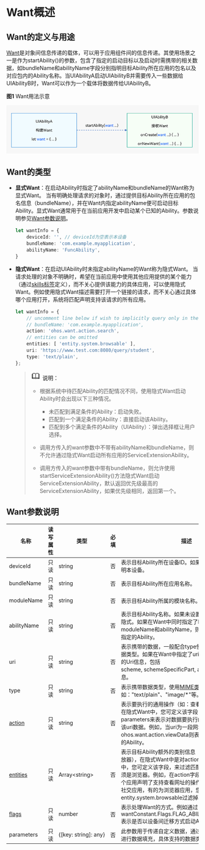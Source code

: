 # Want概述


## Want的定义与用途

[Want](../reference/apis/js-apis-app-ability-want.md)是对象间信息传递的载体，可以用于应用组件间的信息传递。其使用场景之一是作为startAbility()的参数，包含了指定的启动目标以及启动时需携带的相关数据，如bundleName和abilityName字段分别指明目标Ability所在应用的包名以及对应包内的Ability名称。当UIAbilityA启动UIAbilityB并需要传入一些数据给UIAbilityB时，Want可以作为一个载体将数据传给UIAbilityB。

  **图1** Want用法示意

 ![usage-of-want](figures/usage-of-want.png)  

## Want的类型

- **显式Want**：在启动Ability时指定了abilityName和bundleName的Want称为显式Want。
    当有明确处理请求的对象时，通过提供目标Ability所在应用的包名信息（bundleName），并在Want内指定abilityName便可启动目标Ability。显式Want通常用于在当前应用开发中启动某个已知的Ability。参数说明参见[Want参数说明](want-overview.md#Want参数说明)。
    
  ```ts
  let wantInfo = {
      deviceId: '', // deviceId为空表示本设备
      bundleName: 'com.example.myapplication',
      abilityName: 'FuncAbility',
  }
  ```

- **隐式Want**：在启动UIAbility时未指定abilityName的Want称为隐式Want。
  当请求处理的对象不明确时，希望在当前应用中使用其他应用提供的某个能力（通过[skills标签](../quick-start/module-configuration-file.md#skills标签)定义），而不关心提供该能力的具体应用，可以使用隐式Want。例如使用隐式Want描述需要打开一个链接的请求，而不关心通过具体哪个应用打开，系统将匹配声明支持该请求的所有应用。

  
  ```ts
  let wantInfo = {
      // uncomment line below if wish to implicitly query only in the specific bundle.
      // bundleName: 'com.example.myapplication',
      action: 'ohos.want.action.search',
      // entities can be omitted
      entities: [ 'entity.system.browsable' ],
      uri: 'https://www.test.com:8080/query/student',
      type: 'text/plain',
  };
  ```

  > ![icon-note.gif](public_sys-resources/icon-note.gif) **说明：**
  > - 根据系统中待匹配Ability的匹配情况不同，使用隐式Want启动Ability时会出现以下三种情况。
  >   - 未匹配到满足条件的Ability：启动失败。
  >   - 匹配到一个满足条件的Ability：直接启动该Ability。
  >   - 匹配到多个满足条件的Ability（UIAbility）：弹出选择框让用户选择。
  > 
  > - 调用方传入的want参数中不带有abilityName和bundleName，则不允许通过隐式Want启动所有应用的ServiceExtensionAbility。
  > 
  > - 调用方传入的want参数中带有bundleName，则允许使用startServiceExtensionAbility()方法隐式Want启动ServiceExtensionAbility，默认返回优先级最高的ServiceExtensionAbility，如果优先级相同，返回第一个。

## Want参数说明

| 名称 | 读写属性 | 类型 | 必填 | 描述 |
| -------- | -------- | -------- | -------- | -------- |
| deviceId | 只读 | string | 否 | 表示目标Ability所在设备ID。如果未设置该字段，则表明本设备。 |
| bundleName | 只读 | string | 否 | 表示目标Ability所在应用名称。 |
| moduleName | 只读 | string | 否 | 表示目标Ability所属的模块名称。 |
| abilityName | 只读 | string | 否 | 表示目标Ability名称。如果未设置该字段，则该Want为隐式。如果在Want中同时指定了bundleName，moduleName和abilityName，则Want可以直接匹配到指定的Ability。 |
| uri | 只读 | string | 否 | 表示携带的数据，一般配合type使用，指明待处理的数据类型。如果在Want中指定了uri，则Want将匹配指定的Uri信息，包括scheme,&nbsp;schemeSpecificPart,&nbsp;authority和path信息。 |
| type | 只读 | string | 否 | 表示携带数据类型，使用[MIME类型](https://www.iana.org/assignments/media-types/media-types.xhtml?utm_source=ld246.com%E3%80%82)规范。例如："text/plain"、"image/\*"等。 |
| [action](../reference/apis/js-apis-ability-wantConstant.md) | 只读 | string | 否 | 表示要执行的通用操作（如：查看、分享、应用详情）。在隐式Want中，您可定义该字段，配合uri或parameters来表示对数据要执行的操作。如打开，查看该uri数据。例如，当uri为一段网址，action为ohos.want.action.viewData则表示匹配可查看该网址的Ability。 |
| [entities](../reference/apis/js-apis-ability-wantConstant.md) | 只读 | Array&lt;string&gt; | 否 | 表示目标Ability额外的类别信息（如：浏览器，视频播放器），在隐式Want中是对action的补充。在隐式Want中，您可定义该字段，来过滤匹配UIAbility类别，如必须是浏览器。例如，在action字段的举例中，可存在多个应用声明了支持查看网址的操作，其中有应用为普通社交应用，有的为浏览器应用，您可通过entity.system.browsable过滤掉非浏览器的其他应用。 |
| [flags](../reference/apis/js-apis-ability-wantConstant.md#wantconstantflags) | 只读 | number | 否 | 表示处理Want的方式。例如通过wantConstant.Flags.FLAG_ABILITY_CONTINUATION表示是否以设备间迁移方式启动Ability。 |
| parameters | 只读 | {[key:&nbsp;string]:&nbsp;any} | 否 | 此参数用于传递自定义数据，通过用户自定义的键值对进行数据填充，具体支持的数据类型如[Want&nbsp;API](../reference/apis/js-apis-app-ability-want.md)所示。 |
